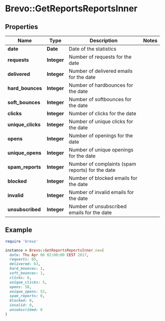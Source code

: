 # Brevo::GetReportsReportsInner

## Properties

| Name | Type | Description | Notes |
| ---- | ---- | ----------- | ----- |
| **date** | **Date** | Date of the statistics |  |
| **requests** | **Integer** | Number of requests for the date |  |
| **delivered** | **Integer** | Number of delivered emails for the date |  |
| **hard_bounces** | **Integer** | Number of hardbounces for the date |  |
| **soft_bounces** | **Integer** | Number of softbounces for the date |  |
| **clicks** | **Integer** | Number of clicks for the date |  |
| **unique_clicks** | **Integer** | Number of unique clicks for the date |  |
| **opens** | **Integer** | Number of openings for the date |  |
| **unique_opens** | **Integer** | Number of unique openings for the date |  |
| **spam_reports** | **Integer** | Number of complaints (spam reports) for the date |  |
| **blocked** | **Integer** | Number of blocked emails for the date |  |
| **invalid** | **Integer** | Number of invalid emails for the date |  |
| **unsubscribed** | **Integer** | Number of unsubscribed emails for the date |  |

## Example

```ruby
require 'brevo'

instance = Brevo::GetReportsReportsInner.new(
  date: Thu Apr 06 02:00:00 CEST 2017,
  requests: 65,
  delivered: 63,
  hard_bounces: 1,
  soft_bounces: 1,
  clicks: 6,
  unique_clicks: 5,
  opens: 58,
  unique_opens: 52,
  spam_reports: 0,
  blocked: 0,
  invalid: 0,
  unsubscribed: 0
)
```


